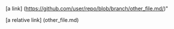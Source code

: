 [a link] (https://github.com/user/repo/blob/branch/other_file.md/)"

[a relative link] (other_file.md)


